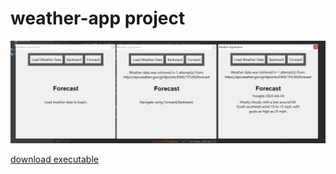 # weather-app project

![app function](https://github.com/scott-sattler/weather-app/blob/main/screenshots/Weather_App_Screenshot.png)

[download executable](https://github.com/scott-sattler/weather-app/blob/main/output/main.exe)

